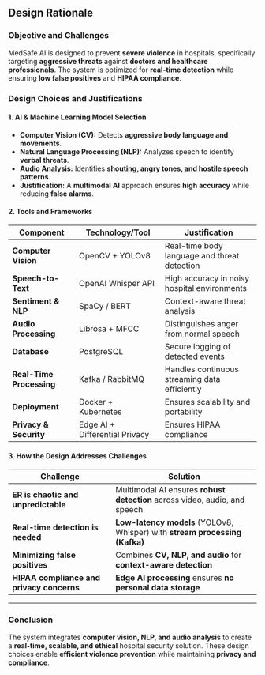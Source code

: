## Design Rationale

### **Objective and Challenges**
MedSafe AI is designed to prevent **severe violence** in hospitals, specifically targeting **aggressive threats** against **doctors and healthcare professionals**. The system is optimized for **real-time detection** while ensuring **low false positives** and **HIPAA compliance**.

### **Design Choices and Justifications**

#### **1. AI & Machine Learning Model Selection**
- **Computer Vision (CV):** Detects **aggressive body language and movements**.
- **Natural Language Processing (NLP):** Analyzes speech to identify **verbal threats**.
- **Audio Analysis:** Identifies **shouting, angry tones, and hostile speech patterns**.
- **Justification:** A **multimodal AI** approach ensures **high accuracy** while reducing **false alarms**.

#### **2. Tools and Frameworks**

| **Component** | **Technology/Tool** | **Justification** |
|--------------|-----------------|----------------|
| **Computer Vision** | OpenCV + YOLOv8 | Real-time body language and threat detection |
| **Speech-to-Text** | OpenAI Whisper API | High accuracy in noisy hospital environments |
| **Sentiment & NLP** | SpaCy / BERT | Context-aware threat analysis |
| **Audio Processing** | Librosa + MFCC | Distinguishes anger from normal speech |
| **Database** | PostgreSQL | Secure logging of detected events |
| **Real-Time Processing** | Kafka / RabbitMQ | Handles continuous streaming data efficiently |
| **Deployment** | Docker + Kubernetes | Ensures scalability and portability |
| **Privacy & Security** | Edge AI + Differential Privacy | Ensures HIPAA compliance |

#### **3. How the Design Addresses Challenges**
| **Challenge** | **Solution** |
|--------------|-------------|
| **ER is chaotic and unpredictable** | Multimodal AI ensures **robust detection** across video, audio, and speech |
| **Real-time detection is needed** | **Low-latency models** (YOLOv8, Whisper) with **stream processing (Kafka)** |
| **Minimizing false positives** | Combines **CV, NLP, and audio** for **context-aware detection** |
| **HIPAA compliance and privacy concerns** | **Edge AI processing** ensures **no personal data storage** |

---

### **Conclusion**
The system integrates **computer vision, NLP, and audio analysis** to create a **real-time, scalable, and ethical** hospital security solution. These design choices enable **efficient violence prevention** while maintaining **privacy and compliance**.
